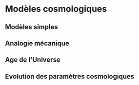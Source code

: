 Modèles cosmologiques
=======================


Modèles simples
---------------




Analogie mécanique
-------------------






Age de l'Universe
------------------




Evolution des paramètres cosmologiques
------------------------------------


